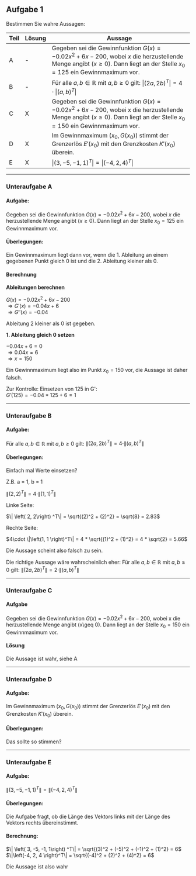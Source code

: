 ## Aufgabe 1

Bestimmen Sie wahre Aussagen:

| Teil | Lösung | Aussage                                                                                                                                                                       |
| ---- | ------ | ----------------------------------------------------------------------------------------------------------------------------------------------------------------------------- |
| A    | -      | Gegeben sei die Gewinnfunktion $G(x)= - 0.02x^2 + 6x - 200$, wobei $x$ die herzustellende Menge angibt $(x\geq 0)$. Dann liegt an der Stelle $x_0=125$ ein Gewinnmaximum vor. |
| B    | -      | Für alle $a,b \in \mathbb{R}$ mit $a,b \geq 0$ gilt: $`\| \left( 2a, 2b\right) ^T\| = 4\cdot \|\left(a, b \right)^T\|`$                                                       |
| C    | X      | Gegeben sei die Gewinnfunktion $G(x)= - 0.02x^2 + 6x - 200$, wobei x die herzustellende Menge angibt ($x\geq 0$). Dann liegt an der Stelle $x_0=150$ ein Gewinnmaximum vor.   |
| D    | X      | Im Gewinnmaximum $\left(x_0, G(x_0)\right)$ stimmt der Grenzerlös $E'(x_0)$ mit den Grenzkosten $K'(x_0)$ überein.                                                            |
| E    | X      | $\| \left( 3, -5, -1, 1\right) ^T\| = \|\left(-4, 2, 4 \right)^T\|$                                                                                                           |

---

### Unteraufgabe A

#### Aufgabe:

Gegeben sei die Gewinnfunktion $G(x)= - 0.02x^2 + 6x - 200$, wobei $x$ die herzustellende Menge angibt $(x\geq 0)$. Dann liegt an der Stelle $x_0=125$ ein Gewinnmaximum vor.

#### Überlegungen:

Ein Gewinnmaximum liegt dann vor, wenn die 1. Ableitung an einem gegebenen Punkt gleich 0 ist und die 2. Ableitung kleiner als 0.

#### Berechnung

**Ableitungen berechnen**

$G(x)= - 0.02x^2 + 6x - 200$\
$\Rightarrow G'(x) = -0.04x + 6$\
$\Rightarrow G''(x) = -0.04$

Ableitung 2 kleiner als 0 ist gegeben.

**1. Ableitung gleich 0 setzen**

$-0.04x + 6 = 0$\
$\Rightarrow 0.04x = 6$\
$\Rightarrow x = 150$

Ein Gewinnmaximum liegt also im Punkt $x_0 = 150$ vor, die Aussage ist daher falsch.

Zur Kontrolle: Einsetzen von 125 in G':\
$G'(125) = -0.04*125 + 6 = 1$

---

### Unteraufgabe B

#### Aufgabe:

Für alle $a,b \in \mathbb{R}$ mit $a,b \geq 0$ gilt: $\| \left( 2a, 2b\right) ^T\| = 4\cdot \|\left(a, b \right)^T\|$

#### Überlegungen:

Einfach mal Werte einsetzen?

Z.B. a = 1, b = 1

$\| \left( 2, 2\right) ^T\| = 4\cdot \|\left(1, 1 \right)^T\|$

Linke Seite:

$\| \left( 2, 2\right) ^T\| = \sqrt{(2)^2 + (2)^2} = \sqrt{8} = 2.83$

Rechte Seite:

$4\cdot \|\left(1, 1 \right)^T\| = 4 * \sqrt{(1)^2 + (1)^2} = 4 * \sqrt{2} = 5.66$

Die Aussage scheint also falsch zu sein.

Die richtige Aussage wäre wahrscheinlich eher: Für alle $a,b \in \mathbb{R}$ mit $a,b \geq 0$ gilt: $\| \left( 2a, 2b\right) ^T\| = 2\cdot \|\left(a, b \right)^T\|$

---

### Unteraufgabe C

#### Aufgabe

Gegeben sei die Gewinnfunktion $G(x)= - 0.02x^2 + 6x - 200$, wobei x die herzustellende Menge angibt (x\geq 0). Dann liegt an der Stelle $x_0=150$ ein Gewinnmaximum vor.

#### Lösung

Die Aussage ist wahr, siehe A

--- 

### Unteraufgabe D

#### Aufgabe:

Im Gewinnmaximum $\left(x_0, G(x_0)\right)$ stimmt der Grenzerlös $E'(x_0)$ mit den Grenzkosten $K'(x_0)$ überein.

#### Überlegungen:

Das sollte so stimmen?

---

### Unteraufgabe E

#### Aufgabe:

$\| \left( 3, -5, -1, 1\right) ^T\| = \|\left(-4, 2, 4 \right)^T\|$

#### Überlegungen:

Die Aufgabe fragt, ob die Länge des Vektors links mit der Länge des Vektors rechts übereinstimmt.

#### Berechnung:

$\| \left( 3, -5, -1, 1\right) ^T\| = \sqrt{(3)^2 + (-5)^2 + (-1)^2 + (1)^2} = 6$\
$\|\left(-4, 2, 4 \right)^T\| = \sqrt{(-4)^2 + (2)^2 + (4)^2} = 6$

Die Aussage ist also wahr
